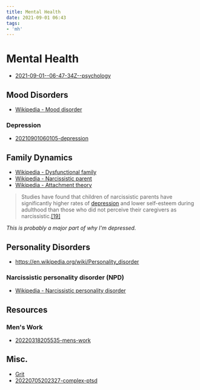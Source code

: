 ```yaml
---
title: Mental Health
date: 2021-09-01 06:43
tags:
- 'mh'
---
```


# Mental Health

* [2021-09-01--06-47-34Z--psychology](2021-09-01--06-47-34Z--psychology.md)

## Mood Disorders

* [Wikipedia - Mood disorder](https://en.wikipedia.org/wiki/Mood_disorder)

### Depression

* [20210901060105-depression](20210901060105-depression.md)

## Family Dynamics

* [Wikipedia - Dysfunctional family](https://en.wikipedia.org/wiki/Dysfunctional_family)
* [Wikipedia - Narcissistic parent](https://en.wikipedia.org/wiki/Narcissistic_parent)
* [Wikipedia - Attachment theory](https://en.wikipedia.org/wiki/Attachment_theory)

> Studies have found that children of narcissistic parents have significantly higher rates of [depression](https://en.wikipedia.org/wiki/Depression_(mood) "Depression (mood)") and lower self-esteem during adulthood than those who did not perceive their caregivers as narcissistic.[[19]](https://en.wikipedia.org/wiki/Narcissistic_parent#cite_note-:12-19)

_This is probably a major part of why I'm depressed._

## Personality Disorders

* https://en.wikipedia.org/wiki/Personality_disorder

### Narcissistic personality disorder (NPD)

* [Wikipedia - Narcissistic personality disorder](https://en.wikipedia.org/wiki/Narcissistic_personality_disorder)

## Resources

### Men's Work

* [20220318205535-mens-work](20220318205535-mens-work.md)

## Misc.

* [Grit](2021-08-03--11-57-02Z--grit.md)
* [20220705202327-complex-ptsd](20220705202327-complex-ptsd.md)